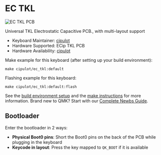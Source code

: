 # EC TKL

![EC TKL PCB](https://i.imgur.com/jQTHGzBh.png)

Universal TKL Electrostatic Capacitive PCB., with multi-layout support

* Keyboard Maintainer: [cipulot](https://github.com/cipulot)
* Hardware Supported: ECip TKL PCB
* Hardware Availability: [cipulot](https://github.com/Cipulot/EC-TKL)

Make example for this keyboard (after setting up your build environment):

    make cipulot/ec_tkl:default

Flashing example for this keyboard:

    make cipulot/ec_tkl:default:flash

See the [build environment setup](https://docs.qmk.fm/#/getting_started_build_tools) and the [make instructions](https://docs.qmk.fm/#/getting_started_make_guide) for more information. Brand new to QMK? Start with our [Complete Newbs Guide](https://docs.qmk.fm/#/newbs).

## Bootloader

Enter the bootloader in 2 ways:

* **Physical Boot0 pins**: Short the Boot0 pins on the back of the PCB while plugging in the keyboard
* **Keycode in layout**: Press the key mapped to `QK_BOOT` if it is available
